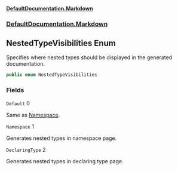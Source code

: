 #### [DefaultDocumentation\.Markdown](../../../index.md 'index')
### [DefaultDocumentation\.Markdown](../../../index.md#DefaultDocumentation.Markdown 'DefaultDocumentation\.Markdown')

## NestedTypeVisibilities Enum

Specifies where nested types should be displayed in the generated documentation\.

```csharp
public enum NestedTypeVisibilities
```
### Fields

<a name='DefaultDocumentation.Markdown.NestedTypeVisibilities.Default'></a>

`Default` 0

Same as [Namespace](index.md#DefaultDocumentation.Markdown.NestedTypeVisibilities.Namespace 'DefaultDocumentation\.Markdown\.NestedTypeVisibilities\.Namespace')\.

<a name='DefaultDocumentation.Markdown.NestedTypeVisibilities.Namespace'></a>

`Namespace` 1

Generates nested types in namespace page\.

<a name='DefaultDocumentation.Markdown.NestedTypeVisibilities.DeclaringType'></a>

`DeclaringType` 2

Generates nested types in declaring type page\.